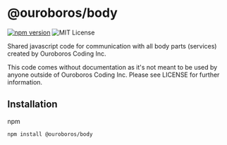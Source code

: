 # @ouroboros/body

[![npm version](https://img.shields.io/npm/v/@ouroboros/body.svg)](https://www.npmjs.com/package/@ouroboros/body) ![MIT License](https://img.shields.io/npm/l/@ouroboros/body.svg)

Shared javascript code for communication with all body parts (services) created
by Ouroboros Coding Inc.

This code comes without documentation as it's not meant to be used by anyone
outside of Ouroboros Coding Inc. Please see LICENSE for further information.

## Installation
npm
```bash
npm install @ouroboros/body
```